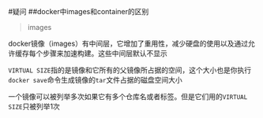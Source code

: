 #疑问
##docker中images和container的区别
>images

docker镜像（images）有中间层，它增加了重用性，减少硬盘的使用以及通过允许缓存每个步骤来加速构建。这些中间层默认不显示

`VIRTUAL SIZE`指的是镜像和它所有的父镜像所占据的空间，这个大小也是你执行`docker save`命令生成镜像的`tar`文件占据的磁盘空间大小

一个镜像可以被列举多次如果它有多个仓库名或者标签。但是它们用的`VIRTUAL SIZE`只被列举1次